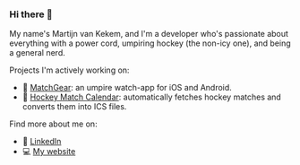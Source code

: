 ### Hi there 👋

My name's Martijn van Kekem, and I'm a developer who's passionate about everything with a power cord, umpiring hockey (the non-icy one), and being a general nerd.

Projects I'm actively working on:
- 🩵 [MatchGear](https://github.com/Martijn-van-Kekem-Development/MatchGear): an umpire watch-app for iOS and Android.
- 🏑 [Hockey Match Calendar](https://github.com/Martijn-van-Kekem-Development/hockey-match-calendar): automatically fetches hockey matches and converts them into ICS files.

Find more about me on:
- 💼 [LinkedIn](https://www.linkedin.com/in/martijnvankekem/)
- 💻 [My website](https://vankekem.com/)
